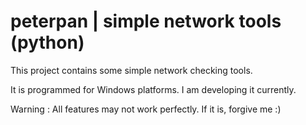# peterpan | simple network tools (python)
This project contains some simple network checking tools.

It is programmed for Windows platforms. I am developing it currently.

Warning : All features may not work perfectly. If it is, forgive me :)
